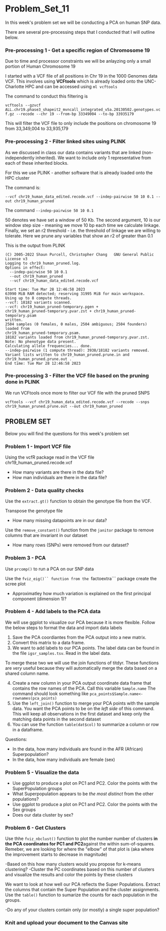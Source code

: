 # Problem_Set_11

In this week's problem set we will be conducting a PCA on human SNP data.

There are several pre-processing steps that I conducted that I will outline below. 

### Pre-processing 1 - Get a specific region of Chromosome 19

Due to time and processor constraints we will be anlayzing only a small portion of Human Chromosome 19 

I started with a VCF file of all positions in Chr 19 in the 1000 Genomes data VCF. This involves using **VCFtools** which is already loaded onto the UNC-Charlotte HPC and can be accessed using ```ml vcftools```

The command to conduct this filtering is

```vcftools --gzvcf ALL.chr19.phase3_shapeit2_mvncall_integrated_v5a.20130502.genotypes.vcf.gz --recode --chr 19 --from-bp 33349004 --to-bp 33935179```

This will filter the VCF file to only include the positions on chromosome 19 from 33,349,004 to 33,935,179


### Pre-processing 2 - Filter linked sites using PLINK

As we discussed in class our data contains variants that are linked (non-independently inherited). We want to include only 1 representative from each of these inherited blocks. 

For this we use PLINK - another software that is already loaded onto the HPC cluster 

The command is:

```--vcf chr19_human_data_edited.recode.vcf --indep-pairwise 50 10 0.1 --out chr19_human_pruned``` 

The command ```--indep-pairwise 50 10 0.1``` 

50 denotes we have set a window of 50 Kb. The second argument, 10 is our window step size - meaning we move 10 bp each time we calculate linkage. Finally, we set an r2 threshold - i.e. the threshold of linkage we are willing to tolerate. Here we prune any variables that show an r2 of greater than 0.1

This is the output from PLINK

```PLINK v2.00a3.3LM AVX2 Intel (3 Jun 2022)      www.cog-genomics.org/plink/2.0/
(C) 2005-2022 Shaun Purcell, Christopher Chang   GNU General Public License v3
Logging to chr19_human_pruned.log.
Options in effect:
  --indep-pairwise 50 10 0.1
  --out chr19_human_pruned
  --vcf chr19_human_data_edited.recode.vcf

Start time: Tue Mar 28 12:46:58 2023
63990 MiB RAM detected; reserving 31995 MiB for main workspace.
Using up to 8 compute threads.
--vcf: 18182 variants scanned.
--vcf: chr19_human_pruned-temporary.pgen +
chr19_human_pruned-temporary.pvar.zst + chr19_human_pruned-temporary.psam
written.
2504 samples (0 females, 0 males, 2504 ambiguous; 2504 founders) loaded from
chr19_human_pruned-temporary.psam.
18182 variants loaded from chr19_human_pruned-temporary.pvar.zst.
Note: No phenotype data present.
Calculating allele frequencies... done.
--indep-pairwise (1 compute thread): 3938/18182 variants removed.
Variant lists written to chr19_human_pruned.prune.in and
chr19_human_pruned.prune.out .
End time: Tue Mar 28 12:46:58 2023
```


### Pre-processing 3 - Filter the VCF file based on the pruning done in PLINK

We run VCFtools once more to filter our VCF file with the pruned SNPS

```vcftools --vcf chr19_human_data_edited.recode.vcf --recode --snps chr19_human_pruned.prune.out --out chr19_human_pruned```


## PROBLEM SET 

Below you will find the questions for this week's problem set 


### Problem 1 - Import VCF file 

Using the vcfR package read in the VCF file chr19_human_pruned.recode.vcf

- How many variants are there in the data file?
- How man individuals are there in the data file?


### Problem 2 - Data quality checks 

Use the ```extract.gt()``` function to obtain the genotype file from the VCF. 

Transpose the genotype file 

- How many missing datapoints are in our data? 

Use the ```remove_constant()``` function from the ```janitor``` package to remove columns that are invariant in our dataset

- How many rows (SNPs) were removed from our dataset?


### Problem 3 - PCA 

Use ```prcomp()``` to run a PCA on our SNP data 

Use the ```fviz_eig()`` function from the ```factoextra``` package create the scree plot

- Approximatley how much variation is explained on the first principal component (dimension 1)?


### Problem 4 - Add labels to the PCA data

We will use ggplot to visualize our PCA because it is more flexible. Follow the below steps to format the data and import data labels

1. Save the PCA coordiantes from the PCA output into a new matrix. 
2. Convert this matrix to a data frame.
3. We want to add labels to our PCA points. The label data can be found in the file ```igsr_samples.tsv```. Read in the label data. 

To merge these two we will use the join functions of titdyr. These functions are _very_ useful because they will automatically merge the data based on a shared column name. 

4. Create a new column in your PCA output coordinate data frame that contains the row names of the PCA. Call this variable ```Sample.name``` The command should look something like ```pca_points$Sample.name<-rownames(pca_points)```
5. Use the ```left_join()``` function to merge your PCA points with the sample data. You want the PCA points to be on the _left side_ of this command. This will keep all observations in the first dataset and keep only the matching data points in the second dataset 
6. You can use the function ```table(dat$col)``` to summarize a column or row in a dataframe. 

Questions:
- In the data, how many individuals are found in the AFR (African) Superpopulation?
- In the data, how many individuals are female (sex)


### Problem 5 - Visualize the data

- Use ggplot to produce a plot on PC1 and PC2. Color the points with the SuperPopulation groups
- What Superpopulation appears to be _the most distinct_ from the other populations?
- Use ggplot to produce a plot on PC1 and PC2. Color the points with the Sex groups
- Does our data cluster by sex?


### Problem 6 - Get Clusters 

Use thhe ```fviz_nbclust()``` function to plot the number number of clusters **in the PCA coordinates for PC1 and PC2**against the within sum-of-squares. Remeber, we are looking for where the "elbow" of that plot is (aka where the improvement starts to decrease in magnitude)

-Based on this how many clusters would you propose for k-means clustering? 
-Cluster the PC coordinates based on this number of clusters and visualize the results and color the points by these clusters

We want to look at how well our PCA reflects the Super Populations. Extract the columns that contain the Super Population and the cluster assignments. Use the ```table()``` function to sumarize the counts for each population in the groups. 

-Do any of your clusters contain only (or mostly) a single super population? 


### Knit and upload your document to the Canvas site

